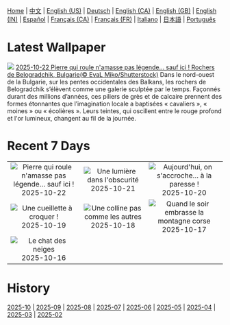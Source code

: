 [Home](../README.md) | [中文](zh-CN.md) | [English (US)](en-US.md) | [Deutsch](de-DE.md) | [English (CA)](en-CA.md) | [English (GB)](en-GB.md) | [English (IN)](en-IN.md) | [Español](es-ES.md) | [Français (CA)](fr-CA.md) | [Français (FR)](fr-FR.md) | [Italiano](it-IT.md) | [日本語](ja-JP.md) | [Português](pt-BR.md)

# Latest Wallpaper
![](https://www.bing.com/th?id=OHR.BulgariaRocks_FR-FR6124284800_UHD.jpg)
[2025-10-22 Pierre qui roule n'amasse pas légende… sauf ici ! Rochers de Belogradchik, Bulgarie(© EvaL Miko/Shutterstock)](https://www.bing.com/th?id=OHR.BulgariaRocks_FR-FR6124284800_UHD.jpg)
Dans le nord-ouest de la Bulgarie, sur les pentes occidentales des Balkans, les rochers de Belogradchik s’élèvent comme une galerie sculptée par le temps. Façonnés durant des millions d’années, ces piliers de grès et de calcaire prennent des formes étonnantes que l’imagination locale a baptisées « cavaliers », « moines » ou « écolières ». Leurs teintes, qui oscillent entre le rouge profond et l'or lumineux, changent au fil de la journée.

# Recent 7 Days
|  |  |  |
|:---:|:---:|:---:|
| ![](https://www.bing.com/th?id=OHR.BulgariaRocks_FR-FR6124284800_400x240.jpg "Pierre qui roule n'amasse pas légende… sauf ici !") 2025-10-22 | ![](https://www.bing.com/th?id=OHR.DiyaDiwali_FR-FR5342496143_400x240.jpg "Une lumière dans l'obscurité") 2025-10-21 | ![](https://www.bing.com/th?id=OHR.HoffmansSloth_FR-FR9921272661_400x240.jpg "Aujourd'hui, on s'accroche… à la paresse !") 2025-10-20 |
| ![](https://www.bing.com/th?id=OHR.AppleHarvest_FR-FR3383399730_400x240.jpg "Une cueillette à croquer !") 2025-10-19 | ![](https://www.bing.com/th?id=OHR.SilburyHill_FR-FR0576051334_400x240.jpg "Une colline pas comme les autres") 2025-10-18 | ![](https://www.bing.com/th?id=OHR.CorsicaSunshine_FR-FR8649215960_400x240.jpg "Quand le soir embrasse la montagne corse") 2025-10-17 |
| ![](https://www.bing.com/th?id=OHR.SiberianLynx_FR-FR2540232502_400x240.jpg "Le chat des neiges") 2025-10-16 |  |  |

# History
[2025-10](../archives/wallpaper/fr-FR/w_2025_10.md) | [2025-09](../archives/wallpaper/fr-FR/w_2025_09.md) | [2025-08](../archives/wallpaper/fr-FR/w_2025_08.md) | [2025-07](../archives/wallpaper/fr-FR/w_2025_07.md) | [2025-06](../archives/wallpaper/fr-FR/w_2025_06.md) | [2025-05](../archives/wallpaper/fr-FR/w_2025_05.md) | [2025-04](../archives/wallpaper/fr-FR/w_2025_04.md) | [2025-03](../archives/wallpaper/fr-FR/w_2025_03.md) | [2025-02](../archives/wallpaper/fr-FR/w_2025_02.md)
